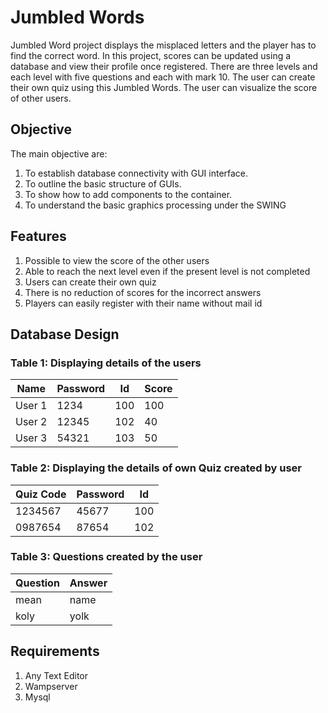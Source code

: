# Jumbled Words

Jumbled Word project displays the misplaced letters and the player has to find the correct word. In this project, scores can be updated using a database and view their profile once registered. There are three levels and each level with five questions and each with mark 10. The user can create their own quiz using this Jumbled Words. The user can visualize the score of other users.

## Objective

The main objective are:

1. To establish database connectivity with GUI interface.
2. To outline the basic structure of GUIs.
3. To show how to add components to the container.
4. To understand the basic graphics processing under the SWING

## Features

1. Possible to view the score of the other users
2. Able to reach the next level even if the present level is not completed
3. Users can create their own quiz
4. There is no reduction of scores for the incorrect answers
5. Players can easily register with their name without mail id

## Database Design

### Table 1: Displaying details of the users

| Name   | Password | Id  | Score |
| ------ | -------- | --- | ----- |
| User 1 | 1234     | 100 | 100   |
| User 2 | 12345    | 102 | 40    |
| User 3 | 54321    | 103 | 50    |

### Table 2: Displaying the details of own Quiz created by user

| Quiz Code | Password | Id  |
| --------- | -------- | --- |
| 1234567   | 45677    | 100 |
| 0987654   | 87654    | 102 |

### Table 3: Questions created by the user

| Question | Answer |
| -------- | ------ |
| mean     | name   |
| koly     | yolk   |

## Requirements

1. Any Text Editor
2. Wampserver
3. Mysql
